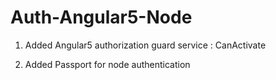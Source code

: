 # Auth-Angular5-Node

1. Added Angular5 authorization guard service : CanActivate

2. Added Passport for node authentication